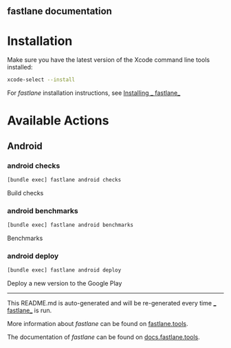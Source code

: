 fastlane documentation
----

# Installation

Make sure you have the latest version of the Xcode command line tools installed:

```sh
xcode-select --install
```

For _fastlane_ installation instructions, see [Installing _
fastlane_](https://docs.fastlane.tools/#installing-fastlane)

# Available Actions

## Android

### android checks

```sh
[bundle exec] fastlane android checks
```

Build checks

### android benchmarks

```sh
[bundle exec] fastlane android benchmarks
```

Benchmarks

### android deploy

```sh
[bundle exec] fastlane android deploy
```

Deploy a new version to the Google Play

----

This README.md is auto-generated and will be re-generated every time [_
fastlane_](https://fastlane.tools) is run.

More information about _fastlane_ can be found on [fastlane.tools](https://fastlane.tools).

The documentation of _fastlane_ can be found on [docs.fastlane.tools](https://docs.fastlane.tools).
